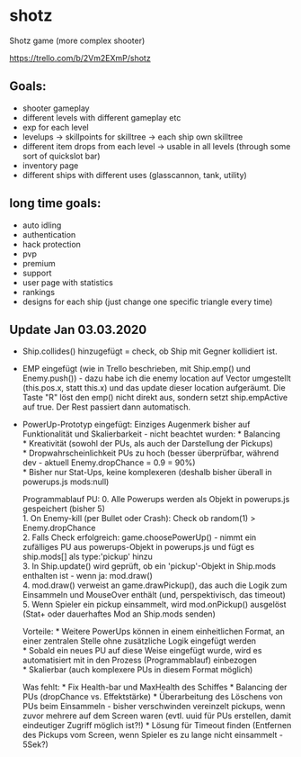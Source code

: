 # shotz
Shotz game (more complex shooter)

https://trello.com/b/2Vm2EXmP/shotz

## Goals:
* shooter gameplay
* different levels with different gameplay etc
* exp for each level
* levelups -> skillpoints for skilltree -> each ship own skilltree
* different item drops from each level -> usable in all levels (through some sort of quickslot bar)
* inventory page
* different ships with different uses (glasscannon, tank, utility)


## long time goals:
* auto idling
* authentication
* hack protection
* pvp
* premium
* support
* user page with statistics
* rankings
* designs for each ship (just change one specific triangle every time)


## Update Jan 03.03.2020
- Ship.collides() hinzugefügt = check, ob Ship mit Gegner kollidiert ist.

- EMP eingefügt (wie in Trello beschrieben, mit Ship.emp() und Enemy.push()) - dazu
  habe ich die enemy location auf Vector umgestellt (this.pos.x, statt this.x) und
  das update dieser location aufgeräumt. Die Taste "R" löst den emp() nicht direkt aus,
  sondern setzt ship.empActive auf true. Der Rest passiert dann automatisch.

- PowerUp-Prototyp eingefügt:
    Einziges Augenmerk bisher auf Funktionalität und Skalierbarkeit - nicht beachtet wurden:
        * Balancing  
        * Kreativität (sowohl der PUs, als auch der Darstellung der Pickups)  
        * Dropwahrscheinlichkeit PUs zu hoch (besser überprüfbar, während dev -
          aktuell Enemy.dropChance = 0.9 = 90%)  
        * Bisher nur Stat-Ups, keine komplexeren (deshalb bisher überall in
          powerups.js mods:null)  

    Programmablauf PU:
        0. Alle Powerups werden als Objekt in powerups.js gespeichert (bisher 5)  
        1. On Enemy-kill (per Bullet oder Crash): Check ob random(1) > Enemy.dropChance  
        2. Falls Check erfolgreich: game.choosePowerUp() - nimmt ein zufälliges PU
           aus powerups-Objekt in powerups.js und fügt es ship.mods[] als type:'pickup' hinzu  
        3. In Ship.update() wird geprüft, ob ein 'pickup'-Objekt in Ship.mods
           enthalten ist - wenn ja: mod.draw()  
        4. mod.draw() verweist an game.drawPickup(), das auch die Logik zum
           Einsammeln und MouseOver enthält (und, perspektivisch, das timeout)  
        5. Wenn Spieler ein pickup einsammelt, wird mod.onPickup() ausgelöst
           (Stat+ oder dauerhaftes Mod an Ship.mods senden)  

    Vorteile:
        * Weitere PowerUps können in einem einheitlichen Format, an einer zentralen
          Stelle ohne zusätzliche Logik eingefügt werden  
        * Sobald ein neues PU auf diese Weise eingefügt wurde, wird es automatisiert
          mit in den Prozess (Programmablauf) einbezogen  
        * Skalierbar (auch komplexere PUs in diesem Format möglich)  

    Was fehlt:
        * Fix Health-bar und MaxHealth des Schiffes
        * Balancing der PUs (dropChance vs. Effektstärke)
        * Überarbeitung des Löschens von PUs beim Einsammeln - bisher verschwinden
          vereinzelt pickups, wenn zuvor mehrere auf dem Screen waren (evtl. uuid
          für PUs erstellen, damit eindeutiger Zugriff möglich ist?!)
        * Lösung für Timeout finden (Entfernen des Pickups vom Screen, wenn
          Spieler es zu lange nicht einsammelt - 5Sek?)
